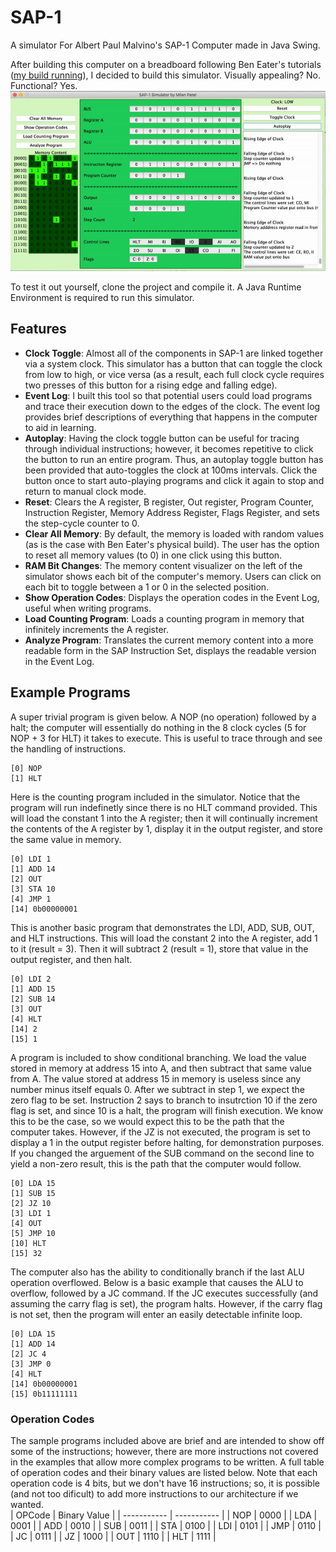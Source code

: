 # SAP-1
A simulator For Albert Paul Malvino's SAP-1 Computer made in Java Swing.

After building this computer on a breadboard following Ben Eater's tutorials ([my build running](https://github.com/milen-patel/BreadboardCPU)), I decided to build this simulator. Visually appealing? No. Functional? Yes. 
![](demo.gif)

To test it out yourself, clone the project and compile it. A Java Runtime Environment is required to run this simulator.

## Features
- **Clock Toggle**: Almost all of the components in SAP-1 are linked together via a system clock. This simulator has a button that can toggle the clock from low to high, or vice versa (as a result, each full clock cycle requires two presses of this button for a rising edge and falling edge).  
- **Event Log**: I built this tool so that potential users could load programs and trace their execution down to the edges of the clock. The event log provides brief descriptions of everything that happens in the computer to aid in learning.  
- **Autoplay**: Having the clock toggle button can be useful for tracing through individual instructions; however, it becomes repetitive to click the button to run an entire program. Thus, an autoplay toggle button has been provided that auto-toggles the clock at 100ms intervals. Click the button once to start auto-playing programs and click it again to stop and return to manual clock mode.  
- **Reset**: Clears the A register, B register, Out register, Program Counter, Instruction Register,	Memory Address Register, Flags Register, and sets the step-cycle counter to 0.  
- **Clear All Memory**: By default, the memory is loaded with random values (as is the case with Ben Eater's physical build). The user has the option to reset all memory values (to 0) in one click using this button.  
- **RAM Bit Changes**: The memory content visualizer on the left of the simulator shows each bit of the computer's memory. Users can click on each bit to toggle between a 1 or 0 in the selected position.  
- **Show Operation Codes**: Displays the operation codes in the Event Log, useful when writing programs.  
- **Load Counting Program**: Loads a counting program in memory that infinitely increments the A register.  
- **Analyze Program**: Translates the current memory content into a more readable form in the SAP Instruction Set, displays the readable version in the Event Log.  

## Example Programs
A super trivial program is given below. A NOP (no operation) followed by a halt; the computer will essentially do nothing in the 8 clock cycles (5 for NOP + 3 for HLT) it takes to execute. This is useful to trace through and see the handling of instructions.  
```
[0] NOP
[1] HLT
```

Here is the counting program included in the simulator. Notice that the program will run indefinetly since there is no HLT command provided. This will load the constant 1 into the A register; then it will continually increment the contents of the A register by 1, display it in the output register, and store the same value in memory.    
```
[0] LDI 1
[1] ADD 14
[2] OUT
[3] STA 10
[4] JMP 1
[14] 0b00000001
```

This is another basic program that demonstrates the LDI, ADD, SUB, OUT, and HLT instructions. This will load the constant 2 into the A register, add 1 to it (result = 3). Then it will subtract 2 (result = 1), store that value in the output register, and then halt.  
```
[0] LDI 2
[1] ADD 15
[2] SUB 14
[3] OUT
[4] HLT
[14] 2
[15] 1
```

A program is included to show conditional branching. We load the value stored in memory at address 15 into A, and then subtract that same value from A. The value stored at address 15 in memory is useless since any number minus itself equals 0. After we subtract in step 1, we expect the zero flag to be set. Instruction 2 says to branch to insutrction 10 if the zero flag is set, and since 10 is a halt, the program will finish execution. We know this to be the case, so we would expect this to be the path that the computer takes. However, if the JZ is not executed, the program is set to display a 1 in the output register before halting, for demonstration purposes. If you changed the arguement of the SUB command on the second line to yield a non-zero result, this is the path that the computer would follow.  
```
[0] LDA 15
[1] SUB 15
[2] JZ 10
[3] LDI 1
[4] OUT 
[5] JMP 10
[10] HLT
[15] 32
```

The computer also has the ability to conditionally branch if the last ALU operation overflowed. Below is a basic example that causes the ALU to overflow, followed by a JC command. If the JC executes successfully (and assuming the carry flag is set), the program halts. However, if the carry flag is not set, then the program will enter an easily detectable infinite loop.
```
[0] LDA 15
[1] ADD 14
[2] JC 4
[3] JMP 0
[4] HLT
[14] 0b00000001
[15] 0b11111111
```


### Operation Codes
The sample programs included above are brief and are intended to show off some of the instructions; however, there are more instructions not covered in the examples that allow more complex programs to be written. A full table of operation codes and their binary values are listed below. Note that each operation code is 4 bits, but we don't have 16 instructions; so, it is possible (and not too dificult) to add more instructions to our architecture if we wanted.   
| OPCode      |  Binary Value |
| ----------- | -----------   |
| NOP      	  | 0000          |
| LDA      	  | 0001          |
| ADD      	  | 0010          |
| SUB      	  | 0011          |
| STA      	  | 0100          |
| LDI      	  | 0101          |
| JMP      	  | 0110          |
| JC      	  | 0111          |
| JZ      	  | 1000          |
| OUT      	  | 1110          |
| HLT      	  | 1111          |

